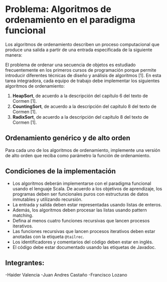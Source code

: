 # Problema: Algoritmos de ordenamiento en el paradigma funcional

Los algoritmos de ordenamiento describen un proceso computacional que produce una salida a partir de una entrada especificada de la siguiente manera:

El problema de ordenar una secuencia de objetos es estudiado frecuentemente en los primeros cursos de programación porque permite introducir diferentes técnicas de diseño y análisis de algoritmos [1]. En esta tarea integradora, cada equipo de trabajo debe implementar los siguientes algoritmos de ordenamiento:

1. **HeapSort**, de acuerdo a la descripción del capítulo 6 del texto de Cormen [1].
2. **CountingSort**, de acuerdo a la descripción del capítulo 8 del texto de Cormen [1].
3. **RadixSort**, de acuerdo a la descripción del capítulo 8 del texto de Cormen [1].

## Ordenamiento genérico y de alto orden

Para cada uno de los algoritmos de ordenamiento, implemente una versión de alto orden que reciba como parámetro la función de ordenamiento.

## Condiciones de la implementación

- Los algoritmos deberán implementarse con el paradigma funcional usando el lenguaje Scala. De acuerdo a los objetivos de aprendizaje, los programas deben ser funcionales puros con estructuras de datos inmutables y utilizando recursión.
- La entrada y salida deben estar representadas usando listas de enteros.
- Además, los algoritmos deben procesar las listas usando pattern matching.
- Defina al menos cuatro funciones recursivas que lancen procesos iterativos.
- Las funciones recursivas que lancen procesos iterativos deben estar anotadas con la etiqueta `@tailrec`.
- Los identificadores y comentarios del código deben estar en inglés.
- El código debe estar documentado usando las etiquetas de Javadoc.


## Integrantes:
-Haider Valencia
-Juan Andres Castaño
-Francisco Lozano
